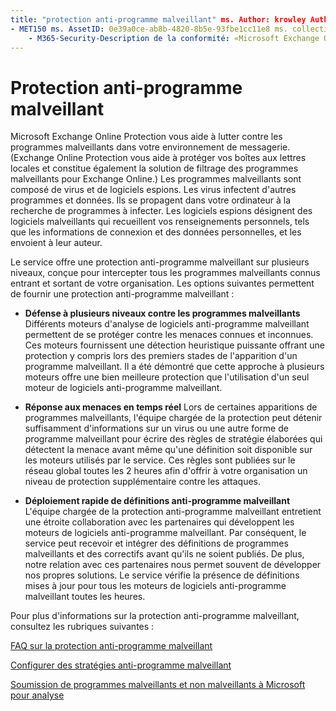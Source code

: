 ```yaml
---
title: "protection anti-programme malveillant" ms. Author: krowley Author: kccross Manager: laurawi ms. Date: 11/17/2014 ms. audience: professionnel ms. topic: article ms. service: O365-seccomp ms. Custom: TN2DMC localization_priority: normal Search. appverid:
- MET150 ms. AssetID: 0e39a0ce-ab8b-4820-8b5e-93fbe1cc11e8 ms. collection:
    - M365-Security-Description de la conformité: «Microsoft Exchange Online protection permet de combattre les programmes malveillants dans votre environnement de messagerie électronique. Les programmes malveillants sont constitués de virus et de logiciels espions. Les virus infectent d'autres programmes et données et se répandent sur votre ordinateur à la recherche de programmes à infecter. Les logiciels espions font référence aux programmes malveillants qui recueillent vos informations personnelles, telles que les informations de connexion et les données personnelles, et les renvoient à son auteur. "
---
```


# <a name="anti-malware-protection"></a>Protection anti-programme malveillant

Microsoft Exchange Online Protection vous aide à lutter contre les programmes malveillants dans votre environnement de messagerie. (Exchange Online Protection vous aide à protéger vos boîtes aux lettres locales et constitue également la solution de filtrage des programmes malveillants pour Exchange Online.) Les programmes malveillants sont composé de virus et de logiciels espions. Les virus infectent d'autres programmes et données. Ils se propagent dans votre ordinateur à la recherche de programmes à infecter. Les logiciels espions désignent des logiciels malveillants qui recueillent vos renseignements personnels, tels que les informations de connexion et des données personnelles, et les envoient à leur auteur. 
  
Le service offre une protection anti-programme malveillant sur plusieurs niveaux, conçue pour intercepter tous les programmes malveillants connus entrant et sortant de votre organisation. Les options suivantes permettent de fournir une protection anti-programme malveillant :
  
- **Défense à plusieurs niveaux contre les programmes malveillants** Différents moteurs d'analyse de logiciels anti-programme malveillant permettent de se protéger contre les menaces connues et inconnues. Ces moteurs fournissent une détection heuristique puissante offrant une protection y compris lors des premiers stades de l'apparition d'un programme malveillant. Il a été démontré que cette approche à plusieurs moteurs offre une bien meilleure protection que l'utilisation d'un seul moteur de logiciels anti-programme malveillant. 
    
- **Réponse aux menaces en temps réel** Lors de certaines apparitions de programmes malveillants, l'équipe chargée de la protection peut détenir suffisamment d'informations sur un virus ou une autre forme de programme malveillant pour écrire des règles de stratégie élaborées qui détectent la menace avant même qu'une définition soit disponible sur les moteurs utilisés par le service. Ces règles sont publiées sur le réseau global toutes les 2 heures afin d'offrir à votre organisation un niveau de protection supplémentaire contre les attaques. 
    
- **Déploiement rapide de définitions anti-programme malveillant** L'équipe chargée de la protection anti-programme malveillant entretient une étroite collaboration avec les partenaires qui développent les moteurs de logiciels anti-programme malveillant. Par conséquent, le service peut recevoir et intégrer des définitions de programmes malveillants et des correctifs avant qu'ils ne soient publiés. De plus, notre relation avec ces partenaires nous permet souvent de développer nos propres solutions. Le service vérifie la présence de définitions mises à jour pour tous les moteurs de logiciels anti-programme malveillant toutes les heures. 
    
Pour plus d'informations sur la protection anti-programme malveillant, consultez les rubriques suivantes : 
  
[FAQ sur la protection anti-programme malveillant](anti-malware-protection-faq-eop.md)
  
[Configurer des stratégies anti-programme malveillant](configure-anti-malware-policies.md)
  
[Soumission de programmes malveillants et non malveillants à Microsoft pour analyse](submitting-malware-and-non-malware-to-microsoft-for-analysis.md)
  

